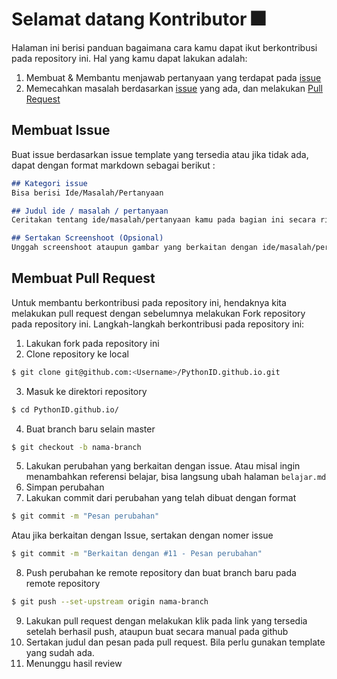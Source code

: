 # Selamat datang Kontributor :fireworks:
Halaman ini berisi panduan bagaimana cara kamu dapat ikut berkontribusi pada repository ini. Hal yang kamu dapat lakukan adalah:
1. Membuat & Membantu menjawab pertanyaan yang terdapat pada [issue](#)
2. Memecahkan masalah berdasarkan [issue](#) yang ada, dan melakukan [Pull Request](#)

## Membuat Issue
Buat issue berdasarkan issue template yang tersedia atau jika tidak ada, dapat dengan format markdown sebagai berikut :
```markdown
## Kategori issue
Bisa berisi Ide/Masalah/Pertanyaan

## Judul ide / masalah / pertanyaan
Ceritakan tentang ide/masalah/pertanyaan kamu pada bagian ini secara ringkas dan jelas

## Sertakan Screenshoot (Opsional)
Unggah screenshoot ataupun gambar yang berkaitan dengan ide/masalah/pertanyaan yang ingin kamu bahas.
```

## Membuat Pull Request
Untuk membantu berkontribusi pada repository ini, hendaknya kita melakukan pull request dengan sebelumnya melakukan Fork repository pada repository ini. Langkah-langkah berkontribusi pada repository ini:

1. Lakukan fork pada repository ini
2. Clone repository ke local
```bash
$ git clone git@github.com:<Username>/PythonID.github.io.git
```
3. Masuk ke direktori repository
```bash
$ cd PythonID.github.io/
```
4. Buat branch baru selain master
```bash
$ git checkout -b nama-branch
```
5. Lakukan perubahan yang berkaitan dengan issue. Atau misal ingin menambahkan referensi belajar, bisa langsung ubah halaman `belajar.md`
6. Simpan perubahan
7. Lakukan commit dari perubahan yang telah dibuat dengan format
```bash
$ git commit -m "Pesan perubahan"
```
Atau jika berkaitan dengan Issue, sertakan dengan nomer issue

```bash
$ git commit -m "Berkaitan dengan #11 - Pesan perubahan"
```
8. Push perubahan ke remote repository dan buat branch baru pada remote repository
```bash
$ git push --set-upstream origin nama-branch
```
9. Lakukan pull request dengan melakukan klik pada link yang tersedia setelah berhasil push, ataupun buat secara manual pada github
10. Sertakan judul dan pesan pada pull request. Bila perlu gunakan template yang sudah ada.
11. Menunggu hasil review
